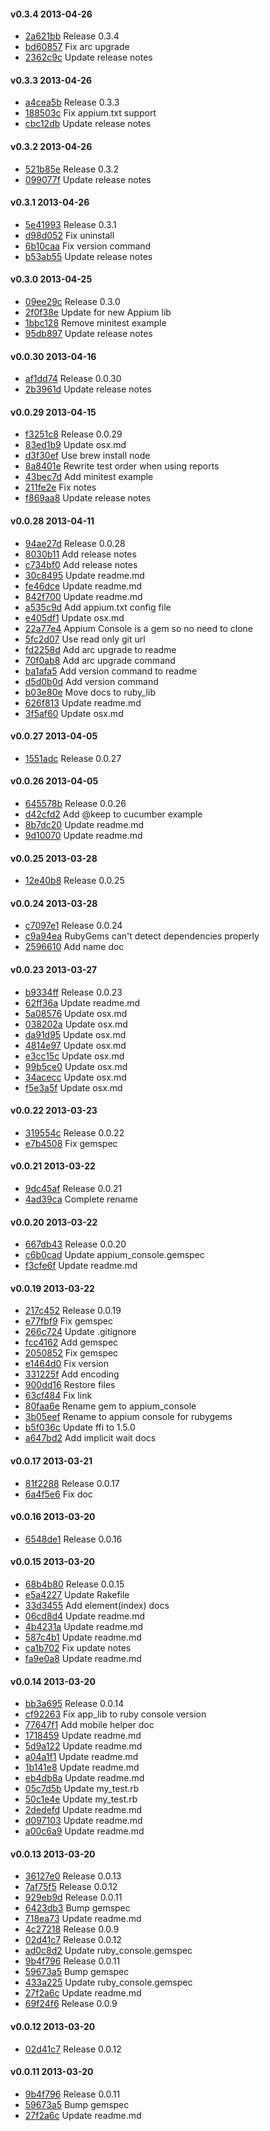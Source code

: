 #### v0.3.4 2013-04-26

- [2a621bb](https://github.com/appium/ruby_console/commit/2a621bb1620685577173fdf59daabca036cd30f7) Release 0.3.4
- [bd60857](https://github.com/appium/ruby_console/commit/bd60857f39bd17e454a10ad0658c01c20869c33a) Fix arc upgrade
- [2362c9c](https://github.com/appium/ruby_console/commit/2362c9ceb9c33f0086d476f11373115a08e5617b) Update release notes


#### v0.3.3 2013-04-26

- [a4cea5b](https://github.com/appium/ruby_console/commit/a4cea5b9857f5b450ade03cf3f326605b2aff040) Release 0.3.3
- [188503c](https://github.com/appium/ruby_console/commit/188503c0f1c884884408896a8351ab34823c5c69) Fix appium.txt support
- [cbc12db](https://github.com/appium/ruby_console/commit/cbc12dbfc5fffdcf6e3e53eb48c1d513add90726) Update release notes


#### v0.3.2 2013-04-26

- [521b85e](https://github.com/appium/ruby_console/commit/521b85e570717dc83481e4d2baf0804787031c46) Release 0.3.2
- [099077f](https://github.com/appium/ruby_console/commit/099077f77c83e006c7cd313ceba2fdf2b35ee0d1) Update release notes


#### v0.3.1 2013-04-26

- [5e41993](https://github.com/appium/ruby_console/commit/5e41993aa505310b3442b0ea5c8cdf72b01cd62c) Release 0.3.1
- [d98d052](https://github.com/appium/ruby_console/commit/d98d052af5e118a099d4abac7c24db41a5ff6974) Fix uninstall
- [6b10caa](https://github.com/appium/ruby_console/commit/6b10caa3be482a149e433e8053ccb23c64aa723f) Fix version command
- [b53ab55](https://github.com/appium/ruby_console/commit/b53ab550db09d246b5f975a07cda580f89088fa8) Update release notes


#### v0.3.0 2013-04-25

- [09ee29c](https://github.com/appium/ruby_console/commit/09ee29c03e4a2222c089f4ab736ec0e0bfa53930) Release 0.3.0
- [2f0f38e](https://github.com/appium/ruby_console/commit/2f0f38e86155b41ff49f3419800413589efb19c4) Update for new Appium lib
- [1bbc128](https://github.com/appium/ruby_console/commit/1bbc128cd5e7d9cadfc6ff9397179ed38459238e) Remove minitest example
- [95db897](https://github.com/appium/ruby_console/commit/95db897cdf3ffb2fec3df1aba2a7f1ca469dbed8) Update release notes


#### v0.0.30 2013-04-16

- [af1dd74](https://github.com/appium/ruby_console/commit/af1dd74f254c512c9b63a013570638eb13adbe91) Release 0.0.30
- [2b3961d](https://github.com/appium/ruby_console/commit/2b3961d6d1938693acb71e2de84a45db73f686e7) Update release notes


#### v0.0.29 2013-04-15

- [f3251c8](https://github.com/appium/ruby_console/commit/f3251c819e85f5d8fabd3f9a30a3de4307d38098) Release 0.0.29
- [83ed1b9](https://github.com/appium/ruby_console/commit/83ed1b9f4a3ca1a3b1eb6770116b0e3d42f39dfa) Update osx.md
- [d3f30ef](https://github.com/appium/ruby_console/commit/d3f30ef722a80e957624f4d49e1a63a720e70da6) Use brew install node
- [8a8401e](https://github.com/appium/ruby_console/commit/8a8401e3a01762feec5d9ab694843d96d2851a37) Rewrite test order when using reports
- [43bec7d](https://github.com/appium/ruby_console/commit/43bec7d23c36f641c049f413a7d2a97f366d1282) Add minitest example
- [211fe2e](https://github.com/appium/ruby_console/commit/211fe2ecc681403fa081ff89e7caaf0a97a440c4) Fix notes
- [f869aa8](https://github.com/appium/ruby_console/commit/f869aa8be528a9c6c71af9eecb16d5ca7bea05f2) Update release notes


#### v0.0.28 2013-04-11

- [94ae27d](https://github.com/appium/ruby_console/commit/94ae27d54c57f16b45937decfded0cdac9e10160) Release 0.0.28
- [8030b11](https://github.com/appium/ruby_console/commit/8030b116ac6b677366a823608fc4de4c68747ecf) Add release notes
- [c734bf0](https://github.com/appium/ruby_console/commit/c734bf0ccdeb959edcba15126ef1866671f599d2) Add release notes
- [30c8495](https://github.com/appium/ruby_console/commit/30c849564a0d90d00cf3ab787b6431b57358271f) Update readme.md
- [fe46dce](https://github.com/appium/ruby_console/commit/fe46dce875403b9bf3d0520cf47b273d78c4677d) Update readme.md
- [842f700](https://github.com/appium/ruby_console/commit/842f70080d9bd82bb348b2e9445d6fe36149ea25) Update readme.md
- [a535c9d](https://github.com/appium/ruby_console/commit/a535c9d4175ef7b7ea0242f2d3c74981b0a92511) Add appium.txt config file
- [e405df1](https://github.com/appium/ruby_console/commit/e405df1724fc099e6f7f0e586589a0fa02f301ef) Update osx.md
- [22a77e4](https://github.com/appium/ruby_console/commit/22a77e45373080d2b02e45ce75183a8abb5bcb11) Appium Console is a gem so no need to clone
- [5fc2d07](https://github.com/appium/ruby_console/commit/5fc2d07f20c0ac8d4f2603c6540fa6cffbe8afb6) Use read only git url
- [fd2258d](https://github.com/appium/ruby_console/commit/fd2258de4c0f1ff775e6d43e3bd4cf1740f13ee3) Add arc upgrade to readme
- [70f0ab8](https://github.com/appium/ruby_console/commit/70f0ab8686d86d049996e6bdd77404187cb41c8c) Add arc upgrade command
- [ba1afa5](https://github.com/appium/ruby_console/commit/ba1afa5dffd1007e6e0f18d6d96ac498247a13eb) Add version command to readme
- [d5d0b0d](https://github.com/appium/ruby_console/commit/d5d0b0d12df00e294bbb0df0252c5ffc452cca92) Add version command
- [b03e80e](https://github.com/appium/ruby_console/commit/b03e80e36e11ea7fbddc7c7acb969b8ea30714b0) Move docs to ruby_lib
- [626f813](https://github.com/appium/ruby_console/commit/626f813a666fb16e5d32271a18b3bb60635966d1) Update readme.md
- [3f5af60](https://github.com/appium/ruby_console/commit/3f5af6077a872a40314aba9f00b89a519e22b0ba) Update osx.md


#### v0.0.27 2013-04-05

- [1551adc](https://github.com/appium/ruby_console/commit/1551adc6167b0195d847c14edbc9358f4d23a078) Release 0.0.27


#### v0.0.26 2013-04-05

- [645578b](https://github.com/appium/ruby_console/commit/645578bed82d11c06ea1e7415d5864edc09e8b31) Release 0.0.26
- [d42cfd2](https://github.com/appium/ruby_console/commit/d42cfd228b059202c7b745cb0b69259ce431e04d) Add @keep to cucumber example
- [8b7dc20](https://github.com/appium/ruby_console/commit/8b7dc20b2083bdbc936e2155dab870c0970d9d78) Update readme.md
- [9d10070](https://github.com/appium/ruby_console/commit/9d10070102c855cb2d5b47bec751c276582c1beb) Update readme.md


#### v0.0.25 2013-03-28

- [12e40b8](https://github.com/appium/ruby_console/commit/12e40b876136ea987d47f4d419f67d4d8aeaadd5) Release 0.0.25


#### v0.0.24 2013-03-28

- [c7097e1](https://github.com/appium/ruby_console/commit/c7097e1247c76397196389d2221efc1ae4dac803) Release 0.0.24
- [c9a94ea](https://github.com/appium/ruby_console/commit/c9a94ea19890c6b96f5ce4f491d953e651dbf4b9) RubyGems can't detect dependencies properly
- [2596610](https://github.com/appium/ruby_console/commit/2596610151f3d939fcc8edc178a65379831095d9) Add name doc


#### v0.0.23 2013-03-27

- [b9334ff](https://github.com/appium/ruby_console/commit/b9334ff5e5b4070ce0ceff061a07bd57c3386bb3) Release 0.0.23
- [62ff36a](https://github.com/appium/ruby_console/commit/62ff36a2224aa6c045efd43520b9f52910d4a2d7) Update readme.md
- [5a08576](https://github.com/appium/ruby_console/commit/5a0857672ce8f4e21e00edef2dace0c5f6f4d2e8) Update osx.md
- [038202a](https://github.com/appium/ruby_console/commit/038202a495efd7b25d970e1c48044f6bd14a5a30) Update osx.md
- [da91d95](https://github.com/appium/ruby_console/commit/da91d95b17d9a0de9a77170789cdb38d03d68cc6) Update osx.md
- [4814e97](https://github.com/appium/ruby_console/commit/4814e97079f4cd47c797276014ae118e55d79902) Update osx.md
- [e3cc15c](https://github.com/appium/ruby_console/commit/e3cc15cc311ade3fbe242d0f0ebbb7836c8c873b) Update osx.md
- [99b5ce0](https://github.com/appium/ruby_console/commit/99b5ce011cec5fdc13ccfde60d78bd6350cebf2b) Update osx.md
- [34acecc](https://github.com/appium/ruby_console/commit/34acecc016ba11d3bf49b4e4e98b5611fb947553) Update osx.md
- [f5e3a5f](https://github.com/appium/ruby_console/commit/f5e3a5f599113d567180768fc79d241d9913184f) Update osx.md


#### v0.0.22 2013-03-23

- [319554c](https://github.com/appium/ruby_console/commit/319554cc14c34cd981a91ad0e5a84afc574d036e) Release 0.0.22
- [e7b4508](https://github.com/appium/ruby_console/commit/e7b45082250c9e17feb4c1529bae634c46580c75) Fix gemspec


#### v0.0.21 2013-03-22

- [9dc45af](https://github.com/appium/ruby_console/commit/9dc45aff3d369d73b6ed2c3df79cb9845e4fa2eb) Release 0.0.21
- [4ad39ca](https://github.com/appium/ruby_console/commit/4ad39caeaafbb58d983adb06b10ca4fc6c962261) Complete rename


#### v0.0.20 2013-03-22

- [667db43](https://github.com/appium/ruby_console/commit/667db43968c9d584d1fc606c264bc894d08bc74c) Release 0.0.20
- [c6b0cad](https://github.com/appium/ruby_console/commit/c6b0cad7b139ecc6f3acaf13c3ae9fdc97254bf8) Update appium_console.gemspec
- [f3cfe6f](https://github.com/appium/ruby_console/commit/f3cfe6f835c5cb1c9784c4914ca7555ad82426af) Update readme.md


#### v0.0.19 2013-03-22

- [217c452](https://github.com/appium/ruby_console/commit/217c452980347c1da0ab1244b58c66076d7b603f) Release 0.0.19
- [e77fbf9](https://github.com/appium/ruby_console/commit/e77fbf97f243ecf63b1ff58c49f5fbee0bd71834) Fix gemspec
- [266c724](https://github.com/appium/ruby_console/commit/266c724d0980f326f86e74c3c959b9d6a83e3b91) Update .gitignore
- [fcc4162](https://github.com/appium/ruby_console/commit/fcc416216ccbb8ebaa53ea3fb602d2e32e0e9660) Add gemspec
- [2050852](https://github.com/appium/ruby_console/commit/2050852fd299b18501a5b43f56b56df3f7cf63ac) Fix gemspec
- [e1464d0](https://github.com/appium/ruby_console/commit/e1464d02048c62a53cedefb7348fb4334633937f) Fix version
- [331225f](https://github.com/appium/ruby_console/commit/331225f0ee2e097741f8f6f43de2b90e7af23bcf) Add encoding
- [900dd16](https://github.com/appium/ruby_console/commit/900dd169ec57108b54e047df24274032d8f33753) Restore files
- [63cf484](https://github.com/appium/ruby_console/commit/63cf48424fea8340b666a303777e30338041f174) Fix link
- [80faa6e](https://github.com/appium/ruby_console/commit/80faa6e4c7585a16071ea83f3ee74c6e1a1705b5) Rename gem to appium_console
- [3b05eef](https://github.com/appium/ruby_console/commit/3b05eefb908f79dc0f1458d87524501599e663a7) Rename to appium console for rubygems
- [b5f036c](https://github.com/appium/ruby_console/commit/b5f036c2690c2d5673d0f28399cc53ff8887de8b) Update ffi to 1.5.0
- [a647bd2](https://github.com/appium/ruby_console/commit/a647bd2c7e3e8e18103317796c57b90df68971a4) Add implicit wait docs


#### v0.0.17 2013-03-21

- [81f2288](https://github.com/appium/ruby_console/commit/81f2288c9559ae2d1eb893c146e43e7c6455aa29) Release 0.0.17
- [6a4f5e6](https://github.com/appium/ruby_console/commit/6a4f5e67c943f08beb8aca599e561e4e7ba4abea) Fix doc


#### v0.0.16 2013-03-20

- [6548de1](https://github.com/appium/ruby_console/commit/6548de111182df8a6eacf7f2a4f896fb23593ce0) Release 0.0.16


#### v0.0.15 2013-03-20

- [68b4b80](https://github.com/appium/ruby_console/commit/68b4b8085b95582528fe7769fff3682a88e161da) Release 0.0.15
- [e5a4227](https://github.com/appium/ruby_console/commit/e5a4227911880c9ce583bb3914a76f071db03740) Update Rakefile
- [33d3455](https://github.com/appium/ruby_console/commit/33d345532d50d5a130d1731b2a8fbd821af4733c) Add element(index) docs
- [06cd8d4](https://github.com/appium/ruby_console/commit/06cd8d44708107999c61c4ea67e069fca1680939) Update readme.md
- [4b4231a](https://github.com/appium/ruby_console/commit/4b4231ad221e9baaa1b448b9750445b5b9774d6e) Update readme.md
- [587c4b1](https://github.com/appium/ruby_console/commit/587c4b1df095cac5096ad74fb90f77a2f45dcf88) Update readme.md
- [ca1b702](https://github.com/appium/ruby_console/commit/ca1b70240b79bf5ef7ba069e63280e070b40f7e4) Fix update notes
- [fa9e0a8](https://github.com/appium/ruby_console/commit/fa9e0a86b2d7109991f57e979055b8d26212f23d) Update readme.md


#### v0.0.14 2013-03-20

- [bb3a695](https://github.com/appium/ruby_console/commit/bb3a69546e6cfa63dc4d71fd77ed1178e75d896b) Release 0.0.14
- [cf92263](https://github.com/appium/ruby_console/commit/cf922632cfb8fb2abfe63b4c28d708cb451eff40) Fix app_lib to ruby console version
- [77647f1](https://github.com/appium/ruby_console/commit/77647f12394bc3f1bb32511f877bda94b085462a) Add mobile helper doc
- [1718459](https://github.com/appium/ruby_console/commit/17184595d3157efc5733b7fe22f45e7bf3f0d95b) Update readme.md
- [5d9a122](https://github.com/appium/ruby_console/commit/5d9a1220be2b9e242b13044904205bf01e1db757) Update readme.md
- [a04a1f1](https://github.com/appium/ruby_console/commit/a04a1f140755ae655b0151e9fe0100ab7553b3a2) Update readme.md
- [1b141e8](https://github.com/appium/ruby_console/commit/1b141e8b4ea18f867a31659f31bfd4cae8420907) Update readme.md
- [eb4db8a](https://github.com/appium/ruby_console/commit/eb4db8aaeb34ebb85ce8ebee7eeb72afd7642d90) Update readme.md
- [05c7d5b](https://github.com/appium/ruby_console/commit/05c7d5b5e9e4fe54d10bfcb5bdd83b0a73d614f9) Update my_test.rb
- [50c1e4e](https://github.com/appium/ruby_console/commit/50c1e4eafc1db63b612ce1a489fc184d84e80051) Update my_test.rb
- [2dedefd](https://github.com/appium/ruby_console/commit/2dedefd9fb0f3d6b8e45b0eeeb7139bf6b829666) Update readme.md
- [d097103](https://github.com/appium/ruby_console/commit/d097103e7a1ab1b78050489c0fa43c5bf14f2eae) Update readme.md
- [a00c6a9](https://github.com/appium/ruby_console/commit/a00c6a91b53d166afc4b3d2213ef5e44cddee1ad) Update readme.md


#### v0.0.13 2013-03-20

- [36127e0](https://github.com/appium/ruby_console/commit/36127e0e2250068673d7cff81b6a51c10ef65c7a) Release 0.0.13
- [7af75f5](https://github.com/appium/ruby_console/commit/7af75f540043cac96afc4a686204355d4d4fa895) Release 0.0.12
- [929eb9d](https://github.com/appium/ruby_console/commit/929eb9d3807d68367deb7e55abbe5153080fb93c) Release 0.0.11
- [6423db3](https://github.com/appium/ruby_console/commit/6423db32896af21697071bd74ca867742384bb88) Bump gemspec
- [718ea73](https://github.com/appium/ruby_console/commit/718ea735320b76080f776a28b3ca090c735f6b95) Update readme.md
- [4c27218](https://github.com/appium/ruby_console/commit/4c272185c8b29370811d5cac5bd410d30ae98a80) Release 0.0.9
- [02d41c7](https://github.com/appium/ruby_console/commit/02d41c7231f3e83fff27ea0463dc6dcf064a2e48) Release 0.0.12
- [ad0c8d2](https://github.com/appium/ruby_console/commit/ad0c8d2340d245ab448dde2783e5cdea751a83b0) Update ruby_console.gemspec
- [9b4f796](https://github.com/appium/ruby_console/commit/9b4f796b5292025bc7c958f1d1bdd91cebaf3e8e) Release 0.0.11
- [59673a5](https://github.com/appium/ruby_console/commit/59673a5891356e2a927cfc3b217765d71596ac78) Bump gemspec
- [433a225](https://github.com/appium/ruby_console/commit/433a2258c3401c13b259ec0faeb5afd5461f142a) Update ruby_console.gemspec
- [27f2a6c](https://github.com/appium/ruby_console/commit/27f2a6cbb3065bf32051f5fa3cc5a3779487890f) Update readme.md
- [69f24f6](https://github.com/appium/ruby_console/commit/69f24f6b9afb775143af97e8fd8287d2f9bf5f4c) Release 0.0.9


#### v0.0.12 2013-03-20

- [02d41c7](https://github.com/appium/ruby_console/commit/02d41c7231f3e83fff27ea0463dc6dcf064a2e48) Release 0.0.12


#### v0.0.11 2013-03-20

- [9b4f796](https://github.com/appium/ruby_console/commit/9b4f796b5292025bc7c958f1d1bdd91cebaf3e8e) Release 0.0.11
- [59673a5](https://github.com/appium/ruby_console/commit/59673a5891356e2a927cfc3b217765d71596ac78) Bump gemspec
- [27f2a6c](https://github.com/appium/ruby_console/commit/27f2a6cbb3065bf32051f5fa3cc5a3779487890f) Update readme.md